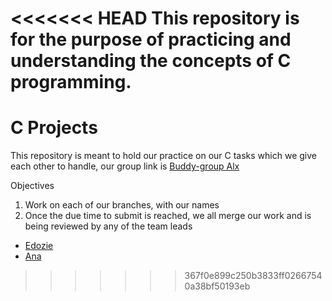 <<<<<<< HEAD
This repository is for the purpose of practicing and understanding the concepts of C programming.
=======
# C Projects

This repository is meant to hold our practice on our C tasks which we give each other to handle, our group link is [Buddy-group Alx](https://chat.whatsapp.com/F8jGXzTEBdEJoc542DtETz) 

Objectives
1. Work on each of our branches, with our names
2. Once the due time to submit is reached, we all merge our work and is being reviewed by any of the team leads
- [Edozie](https://github.com/Mikeedozie)
- [Ana](https://github.com/Anayimi)
>>>>>>> 367f0e899c250b3833ff02667540a38bf50193eb
